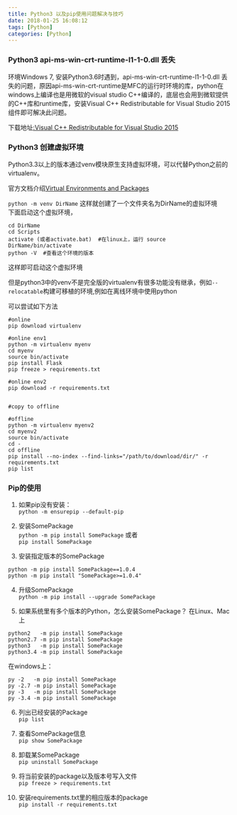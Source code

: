 ```yaml
---
title: Python3 以及pip使用问题解决与技巧
date: 2018-01-25 16:08:12
tags: [Python]
categories: [Python]
---
```


### Python3 api-ms-win-crt-runtime-l1-1-0.dll 丢失

环境Windows 7, 安装Python3.6时遇到，api-ms-win-crt-runtime-l1-1-0.dll 丢失的问题，原因api-ms-win-crt-runtime是MFC的运行时环境的库，python在windows上编译也是用微软的visual studio C++编译的，底层也会用到微软提供的C++库和runtime库，安装Visual C++ Redistributable for Visual Studio 2015 组件即可解决此问题。

下载地址[:Visual C++ Redistributable for Visual Studio 2015](https://www.microsoft.com/zh-cn/download/details.aspx?id=48145&e6b34bbe-475b-1abd-2c51-b5034bcdd6d2=True)

### Python3 创建虚拟环境

Python3.3以上的版本通过venv模块原生支持虚拟环境，可以代替Python之前的virtualenv。

官方文档介绍[Virtual Environments and Packages](https://docs.python.org/3/tutorial/venv.html)

`python -m venv DirName` 这样就创建了一个文件夹名为DirName的虚拟环境  
下面启动这个虚拟环境，

```
cd DirName
cd Scripts
activate (或者activate.bat)  #在linux上，运行 source DirName/bin/activate
python -V  #查看这个环境的版本
```
这样即可启动这个虚拟环境

但是python3中的venv不是完全版的virtualenv有很多功能没有继承，例如`--relocatable`构建可移植的环境,例如在离线环境中使用python

可以尝试如下方法
```
#online
pip download virtualenv

#online env1
python -m virtualenv myenv
cd myenv
source bin/activate
pip install Flask
pip freeze > requirements.txt

#online env2 
pip download -r requirements.txt


#copy to offline

#offline
python -m virtualenv myenv2
cd myenv2
source bin/activate
cd -
cd offline
pip install --no-index --find-links="/path/to/download/dir/" -r requirements.txt
pip list

```


### Pip的使用

1. 如果pip没有安装：  
`python -m ensurepip --default-pip`

2. 安装SomePackage  
`python -m pip install SomePackage`
或者  
`pip install SomePackage`

3. 安装指定版本的SomePackage  
```
python -m pip install SomePackage==1.0.4
python -m pip install "SomePackage>=1.0.4"
```

4. 升级SomePackage  
`python -m pip install --upgrade SomePackage`

5. 如果系统里有多个版本的Python，怎么安装SomePackage？ 
在Linux、Mac上    
```
python2   -m pip install SomePackage
python2.7 -m pip install SomePackage
python3   -m pip install SomePackage
python3.4 -m pip install SomePackage
```

在windows上：   
```
py -2   -m pip install SomePackage
py -2.7 -m pip install SomePackage
py -3   -m pip install SomePackage
py -3.4 -m pip install SomePackage
```

6. 列出已经安装的Package  
`pip list`

7. 查看SomePackage信息  
`pip show SomePackage`

8. 卸载某SomePackage  
`pip uninstall SomePackage`

9. 将当前安装的package以及版本号写入文件  
`pip freeze > requirements.txt`

10. 安装requirements.txt里的相应版本的package  
`pip install -r requirements.txt`

###